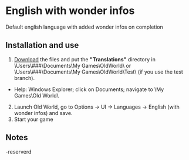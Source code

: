 # English with wonder infos
 Default english language with added wonder infos on completion

## Installation and use

1. [Download](https://github.com/ShadowDuke/OW_GermanPatch/archive/master.zip) the files and put the **"Translations"** directory in \Users\\###\Documents\My Games\OldWorld\ or \Users\\###\Documents\My Games\OldWorld\Test\ (if you use the test branch).
- Help: Windows Explorer; click on Documents; navigate to \My Games\Old World\
2. Launch Old World, go to Options -> UI -> Languages -> English (with wonder infos) and save.
3. Start your game

## Notes

-reserverd
